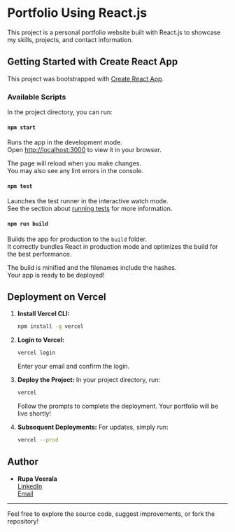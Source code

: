 # Portfolio Using React.js

This project is a personal portfolio website built with React.js to showcase my skills, projects, and contact information.

## Getting Started with Create React App

This project was bootstrapped with [Create React App](https://github.com/facebook/create-react-app).

### Available Scripts

In the project directory, you can run:

#### `npm start`
Runs the app in the development mode.  
Open [http://localhost:3000](http://localhost:3000) to view it in your browser.

The page will reload when you make changes.  
You may also see any lint errors in the console.

#### `npm test`
Launches the test runner in the interactive watch mode.  
See the section about [running tests](https://facebook.github.io/create-react-app/docs/running-tests) for more information.

#### `npm run build`
Builds the app for production to the `build` folder.  
It correctly bundles React in production mode and optimizes the build for the best performance.

The build is minified and the filenames include the hashes.  
Your app is ready to be deployed!

## Deployment on Vercel

1. **Install Vercel CLI:**
   ```bash
   npm install -g vercel
   ```

2. **Login to Vercel:**
   ```bash
   vercel login
   ```
   Enter your email and confirm the login.

3. **Deploy the Project:**
   In your project directory, run:
   ```bash
   vercel
   ```
   Follow the prompts to complete the deployment. Your portfolio will be live shortly!

4. **Subsequent Deployments:**
   For updates, simply run:
   ```bash
   vercel --prod
   ```

## Author

- **Rupa Veerala**  
  [LinkedIn](https://www.linkedin.com/in/rupa-veerala/)  
  [Email](mailto:rupaveerala@gmail.com)

---

Feel free to explore the source code, suggest improvements, or fork the repository!


